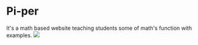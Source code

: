 # Pi-per
It's a math based website teaching students some of math's function with examples.
<img src="https://t.bkit.co/w_64b50be43735c.gif" />
